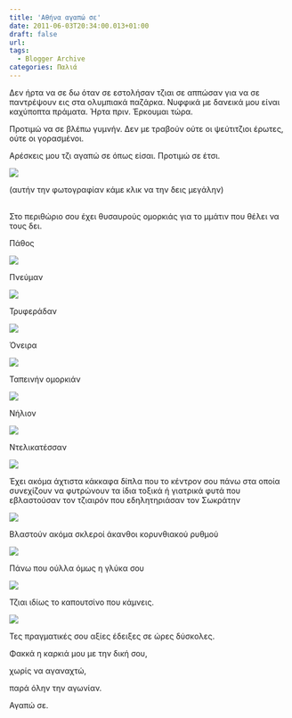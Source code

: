 ```yaml
---
title: 'Αθήνα αγαπώ σε'
date: 2011-06-03T20:34:00.013+01:00
draft: false
url: 
tags:
  - Blogger Archive
categories: Παλιά
---
```


Δεν ήρτα να σε δω όταν σε εστολήσαν τζιαι σε αππώσαν για να σε παντρέψουν εις στα ολυμπιακά παζάρκα. Νυφφικά με δανεικά μου είναι καχύποπτα πράματα. Ήρτα πριν. Έρκουμαι τώρα.

  

Προτιμώ να σε βλέπω γυμνήν. Δεν με τραβούν ούτε οι ψεύτιτζιοι έρωτες, ούτε οι γορασμένοι.

  

Αρέσκεις μου τζι αγαπώ σε όπως είσαι. Προτιμώ σε έτσι.

[![](https://blogger.googleusercontent.com/img/b/R29vZ2xl/AVvXsEjmyM0kdA-TvAVDeQo_eJH_IZX3aN5mHPBjupV4TM2pFh4TYaTWH3eC88_h7ZKTyNMWaN76UV8fIQGMI5a090nB6sZlLklIRF2cwmDrvj2pHBD_q1zzwRf2kIyyiDrul-MJKmzptRDOo5Y/s320/Capture+d%25E2%2580%2599%25C3%25A9cran+2011-06-03+%25C3%25A0+21.18.33.png)](https://blogger.googleusercontent.com/img/b/R29vZ2xl/AVvXsEjmyM0kdA-TvAVDeQo_eJH_IZX3aN5mHPBjupV4TM2pFh4TYaTWH3eC88_h7ZKTyNMWaN76UV8fIQGMI5a090nB6sZlLklIRF2cwmDrvj2pHBD_q1zzwRf2kIyyiDrul-MJKmzptRDOo5Y/s1600/Capture+d%25E2%2580%2599%25C3%25A9cran+2011-06-03+%25C3%25A0+21.18.33.png)

[](https://blogger.googleusercontent.com/img/b/R29vZ2xl/AVvXsEjmyM0kdA-TvAVDeQo_eJH_IZX3aN5mHPBjupV4TM2pFh4TYaTWH3eC88_h7ZKTyNMWaN76UV8fIQGMI5a090nB6sZlLklIRF2cwmDrvj2pHBD_q1zzwRf2kIyyiDrul-MJKmzptRDOo5Y/s1600/Capture+d%25E2%2580%2599%25C3%25A9cran+2011-06-03+%25C3%25A0+21.18.33.png)(αυτήν την φωτογραφίαν κάμε κλικ να την δεις μεγάλην)  

[](https://blogger.googleusercontent.com/img/b/R29vZ2xl/AVvXsEjmyM0kdA-TvAVDeQo_eJH_IZX3aN5mHPBjupV4TM2pFh4TYaTWH3eC88_h7ZKTyNMWaN76UV8fIQGMI5a090nB6sZlLklIRF2cwmDrvj2pHBD_q1zzwRf2kIyyiDrul-MJKmzptRDOo5Y/s1600/Capture+d%25E2%2580%2599%25C3%25A9cran+2011-06-03+%25C3%25A0+21.18.33.png)  
Στο περιθώριο σου έχει θυσαυρούς ομορκιάς για το μμάτιν που θέλει να τους δει.

  

Πάθος

[![](https://blogger.googleusercontent.com/img/b/R29vZ2xl/AVvXsEiTfb9oi40krIApr0S_7zW4lUJklGyfk3Ka9Kw0FMAtDHv_RTmlQPm2nOtZ1Knw2GhZaLCt3IaJybQ5AcDocUdesBMNGfVySjE-I2mQvfcw3oKjdOodAfT7CBSZMGc7WLsajIH78jdQBCI/s320/Capture+d%25E2%2580%2599%25C3%25A9cran+2011-06-03+%25C3%25A0+21.22.40.png)](https://blogger.googleusercontent.com/img/b/R29vZ2xl/AVvXsEiTfb9oi40krIApr0S_7zW4lUJklGyfk3Ka9Kw0FMAtDHv_RTmlQPm2nOtZ1Knw2GhZaLCt3IaJybQ5AcDocUdesBMNGfVySjE-I2mQvfcw3oKjdOodAfT7CBSZMGc7WLsajIH78jdQBCI/s1600/Capture+d%25E2%2580%2599%25C3%25A9cran+2011-06-03+%25C3%25A0+21.22.40.png)

  

Πνεύμαν

[![](https://blogger.googleusercontent.com/img/b/R29vZ2xl/AVvXsEjtbixosZ2tTD8UQ46sEzXjoCAt_6o0AJPkADUtQ3LjCmS33JAM0gpJyJl9Ej2sWjgE40D_w_S0cRA8hyo9YHtTTFPGUPzhK_fxNMuB5rIsfvIM_qAdhyphenhyphenDH8-5WhdN0-5uKJZ-ikL-wXNY/s320/Capture+d%25E2%2580%2599%25C3%25A9cran+2011-06-03+%25C3%25A0+21.23.11.png)](https://blogger.googleusercontent.com/img/b/R29vZ2xl/AVvXsEjtbixosZ2tTD8UQ46sEzXjoCAt_6o0AJPkADUtQ3LjCmS33JAM0gpJyJl9Ej2sWjgE40D_w_S0cRA8hyo9YHtTTFPGUPzhK_fxNMuB5rIsfvIM_qAdhyphenhyphenDH8-5WhdN0-5uKJZ-ikL-wXNY/s1600/Capture+d%25E2%2580%2599%25C3%25A9cran+2011-06-03+%25C3%25A0+21.23.11.png)

  

Τρυφεράδαν

[![](https://blogger.googleusercontent.com/img/b/R29vZ2xl/AVvXsEjSQm6ewZ_DVmTJ8jsnX027_GCLovqAb3EhDLPBxvxPohegvB4Zx_1MSDDFOka-WnvVm-TZbk-t22DMMFmh84-VWCcjxl2etng84B6ihSRwaCbv7jTKMzJuVM8lR9smw4-WruWRzS3hqwE/s320/Capture+d%25E2%2580%2599%25C3%25A9cran+2011-06-03+%25C3%25A0+21.26.20.png)](https://blogger.googleusercontent.com/img/b/R29vZ2xl/AVvXsEjSQm6ewZ_DVmTJ8jsnX027_GCLovqAb3EhDLPBxvxPohegvB4Zx_1MSDDFOka-WnvVm-TZbk-t22DMMFmh84-VWCcjxl2etng84B6ihSRwaCbv7jTKMzJuVM8lR9smw4-WruWRzS3hqwE/s1600/Capture+d%25E2%2580%2599%25C3%25A9cran+2011-06-03+%25C3%25A0+21.26.20.png)

  

Όνειρα

[![](https://blogger.googleusercontent.com/img/b/R29vZ2xl/AVvXsEgAp_CQ-znjKA8wvDlzmnfOs69PjS-YGci6EodWMUUT-WRkt1XF4PkxwelHn2wFMyZIgWrUsj5B4QN7Nczia45pONCKHR1Qe9SpjSefD5LRKIwML5-VsriWp9S7cy8MbqPlgXFuejpjVi4/s320/Capture+d%25E2%2580%2599%25C3%25A9cran+2011-06-03+%25C3%25A0+21.24.39.png)](https://blogger.googleusercontent.com/img/b/R29vZ2xl/AVvXsEgAp_CQ-znjKA8wvDlzmnfOs69PjS-YGci6EodWMUUT-WRkt1XF4PkxwelHn2wFMyZIgWrUsj5B4QN7Nczia45pONCKHR1Qe9SpjSefD5LRKIwML5-VsriWp9S7cy8MbqPlgXFuejpjVi4/s1600/Capture+d%25E2%2580%2599%25C3%25A9cran+2011-06-03+%25C3%25A0+21.24.39.png)

  

Ταπεινήν ομορκιάν

[![](https://blogger.googleusercontent.com/img/b/R29vZ2xl/AVvXsEjbTciLPlb0XMHIEbdhyphenhyphenZu_6WYPX5CWhGry7RX-QazbxUeOmwzmIzMS2ivUToAHK8ITrmalNwR-uTQ93hyphenhyphenmFmEJTXU4KL68xgcC3rlg_mBBZsHKZmPXk3ttoSGSaT15ZgaiplRmgqUHy5M/s320/Capture+d%25E2%2580%2599%25C3%25A9cran+2011-06-03+%25C3%25A0+21.23.28.png)](https://blogger.googleusercontent.com/img/b/R29vZ2xl/AVvXsEjbTciLPlb0XMHIEbdhyphenhyphenZu_6WYPX5CWhGry7RX-QazbxUeOmwzmIzMS2ivUToAHK8ITrmalNwR-uTQ93hyphenhyphenmFmEJTXU4KL68xgcC3rlg_mBBZsHKZmPXk3ttoSGSaT15ZgaiplRmgqUHy5M/s1600/Capture+d%25E2%2580%2599%25C3%25A9cran+2011-06-03+%25C3%25A0+21.23.28.png)

  

Νήλιον

[![](https://blogger.googleusercontent.com/img/b/R29vZ2xl/AVvXsEhTK1n68P7Uwdz5ctSDPsOSYjQIHgNv5RoN694kczHlbdc_p2BpzdB5M9laf3wVp4n5WyWGeWoyuZx4gM8tMj3-KZZ_fEv_nTrdbBtU47Bs5co0zVTpmrbBoqAllllWiohLNu4KY6-T368/s320/Capture+d%25E2%2580%2599%25C3%25A9cran+2011-06-03+%25C3%25A0+21.22.25.png)](https://blogger.googleusercontent.com/img/b/R29vZ2xl/AVvXsEhTK1n68P7Uwdz5ctSDPsOSYjQIHgNv5RoN694kczHlbdc_p2BpzdB5M9laf3wVp4n5WyWGeWoyuZx4gM8tMj3-KZZ_fEv_nTrdbBtU47Bs5co0zVTpmrbBoqAllllWiohLNu4KY6-T368/s1600/Capture+d%25E2%2580%2599%25C3%25A9cran+2011-06-03+%25C3%25A0+21.22.25.png)

  

Ντελικατέσσαν

[![](https://blogger.googleusercontent.com/img/b/R29vZ2xl/AVvXsEhDtD9rxjT2S7XhKvOOwZvUyYzQGXkrJFD4BIbqU4PXJACibqb0tN9ZPqCSmUs-U1KJKA7R8MO_bChEyXcMFbZlI5oxNJzcumgFcFlhb1kTuXaPKtqORuUVxxdE1TDUGzQXFeT53Y7fRco/s320/Capture+d%25E2%2580%2599%25C3%25A9cran+2011-06-03+%25C3%25A0+21.21.52.png)](https://blogger.googleusercontent.com/img/b/R29vZ2xl/AVvXsEhDtD9rxjT2S7XhKvOOwZvUyYzQGXkrJFD4BIbqU4PXJACibqb0tN9ZPqCSmUs-U1KJKA7R8MO_bChEyXcMFbZlI5oxNJzcumgFcFlhb1kTuXaPKtqORuUVxxdE1TDUGzQXFeT53Y7fRco/s1600/Capture+d%25E2%2580%2599%25C3%25A9cran+2011-06-03+%25C3%25A0+21.21.52.png)

  

Έχει ακόμα άχτιστα κάκκαφα δίπλα που το κέντρον σου πάνω στα οποία συνεχίζουν να φυτρώνουν τα ίδια τοξικά ή γιατρικά φυτά που εβλαστούσαν τον τζιαιρόν που εδηλητηριάσαν τον Σωκράτην

![](https://blogger.googleusercontent.com/img/b/R29vZ2xl/AVvXsEjXsBlifHts-HEaKWCTWjVSCH9evdwZx5ggXAK02xa3tn0NzMYe90Mq0blckeKXk3-rquyTSH7pPyz2YlYR1kPhgeZwajeg2AE0_QgrRTD9PpZgBp0knamFL3froDdiNHa4On1Tb_mhFBs/s320/Capture+d%25E2%2580%2599%25C3%25A9cran+2011-06-03+%25C3%25A0+21.25.32.png)

  

Βλαστούν ακόμα σκλεροί άκανθοι κορυνθιακού ρυθμού

[![](https://blogger.googleusercontent.com/img/b/R29vZ2xl/AVvXsEhiNvxx8GJjzUuYZU7ibeovHhCEOGWjr9eJHuebk3I4ybPKSvOPalhliMYQDIb8xJfUgQ6PcQ3YCwBGdm9ei0Id_yAOtJG8dRUMX-cLMbd9udlIPlJ9aH-R5sdXuphafjdeBoeLBbT2Dwc/s320/Capture+d%25E2%2580%2599%25C3%25A9cran+2011-06-03+%25C3%25A0+22.49.25.png)](https://blogger.googleusercontent.com/img/b/R29vZ2xl/AVvXsEhiNvxx8GJjzUuYZU7ibeovHhCEOGWjr9eJHuebk3I4ybPKSvOPalhliMYQDIb8xJfUgQ6PcQ3YCwBGdm9ei0Id_yAOtJG8dRUMX-cLMbd9udlIPlJ9aH-R5sdXuphafjdeBoeLBbT2Dwc/s1600/Capture+d%25E2%2580%2599%25C3%25A9cran+2011-06-03+%25C3%25A0+22.49.25.png)

  

Πάνω που ούλλα όμως η γλύκα σου

[![](https://blogger.googleusercontent.com/img/b/R29vZ2xl/AVvXsEizCHsIA9OJwj5z2quE3-kyPmoNfsMpR2UL6tRGlvi4iB7fmrCYiGl2UF8dATV75_BQizOz8LTj-2ZUh7gwVWGolP8skXmFx7y-lu9XhMUdj6SEBDygAW2CAG013FQgFE9fWBiHkTS7PrI/s320/Capture+d%25E2%2580%2599%25C3%25A9cran+2011-06-03+%25C3%25A0+21.20.46.png)](https://blogger.googleusercontent.com/img/b/R29vZ2xl/AVvXsEizCHsIA9OJwj5z2quE3-kyPmoNfsMpR2UL6tRGlvi4iB7fmrCYiGl2UF8dATV75_BQizOz8LTj-2ZUh7gwVWGolP8skXmFx7y-lu9XhMUdj6SEBDygAW2CAG013FQgFE9fWBiHkTS7PrI/s1600/Capture+d%25E2%2580%2599%25C3%25A9cran+2011-06-03+%25C3%25A0+21.20.46.png)

  

Τζιαι ιδίως το καπουτσίνο που κάμνεις.

[![](https://blogger.googleusercontent.com/img/b/R29vZ2xl/AVvXsEhZ9FxhXgUuJQDXaO8P01GXLg6vvLaZHwi9LPx7HBoAKxBkEa4kf0_zbHjW_CUQw08p6_vfmEYxLhKPs5SM_h1QSCB2vimSR4kq2iUeSVythErurd69ELc3cGs-5d82wYPcLS1MJuF-xZ4/s320/Capture+d%25E2%2580%2599%25C3%25A9cran+2011-06-03+%25C3%25A0+21.24.58.png)](https://blogger.googleusercontent.com/img/b/R29vZ2xl/AVvXsEhZ9FxhXgUuJQDXaO8P01GXLg6vvLaZHwi9LPx7HBoAKxBkEa4kf0_zbHjW_CUQw08p6_vfmEYxLhKPs5SM_h1QSCB2vimSR4kq2iUeSVythErurd69ELc3cGs-5d82wYPcLS1MJuF-xZ4/s1600/Capture+d%25E2%2580%2599%25C3%25A9cran+2011-06-03+%25C3%25A0+21.24.58.png)

  

Τες πραγματικές σου αξίες έδειξες σε ώρες δύσκολες.

  

Φακκά η καρκιά μου με την δική σου,

χωρίς να αγαναχτώ,

παρά όλην την αγωνίαν.

  

Αγαπώ σε.
